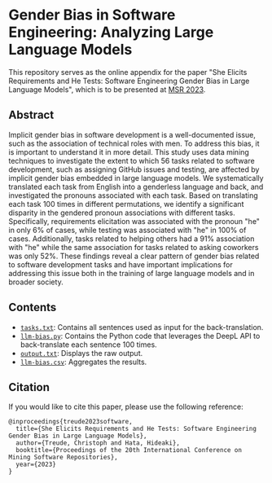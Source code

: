 # Gender Bias in Software Engineering: Analyzing Large Language Models

This repository serves as the online appendix for the paper "She Elicits Requirements and He Tests: Software Engineering Gender Bias in Large Language Models", which is to be presented at [MSR 2023](https://conf.researchr.org/home/msr-2023).

## Abstract

Implicit gender bias in software development is a well-documented issue, such as the association of technical roles with men. To address this bias, it is important to understand it in more detail. This study uses data mining techniques to investigate the extent to which 56 tasks related to software development, such as assigning GitHub issues and testing, are affected by implicit gender bias embedded in large language models. We systematically translated each task from English into a genderless language and back, and investigated the pronouns associated with each task. Based on translating each task 100 times in different permutations, we identify a significant disparity in the gendered pronoun associations with different tasks. Specifically, requirements elicitation was associated with the pronoun "he" in only 6% of cases, while testing was associated with "he" in 100% of cases. Additionally, tasks related to helping others had a 91\% association with "he" while the same association for tasks related to asking coworkers was only 52%. These findings reveal a clear pattern of gender bias related to software development tasks and have important implications for addressing this issue both in the training of large language models and in broader society.

## Contents

* [`tasks.txt`](tasks.txt): Contains all sentences used as input for the back-translation.
* [`llm-bias.py`](llm-bias.py): Contains the Python code that leverages the DeepL API to back-translate each sentence 100 times.
* [`output.txt`](output.txt): Displays the raw output.
* [`llm-bias.csv`](llm-bias.csv): Aggregates the results.

## Citation

If you would like to cite this paper, please use the following reference:

```
@inproceedings{treude2023software,
  title={She Elicits Requirements and He Tests: Software Engineering Gender Bias in Large Language Models},
  author={Treude, Christoph and Hata, Hideaki},
  booktitle={Proceedings of the 20th International Conference on Mining Software Repositories},
  year={2023}
}
```
